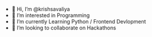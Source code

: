 - 👋 Hi, I’m @krishsavaliya
- 👀 I’m interested in Programming
- 🌱 I’m currently Learning Python / Frontend Devlopment
- 💞️ I’m looking to collaborate on Hackathons
